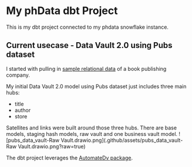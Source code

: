 # My phData dbt Project
This is my dbt project connected to my phdata snowflake instance.

## Current usecase - Data Vault 2.0 using Pubs dataset
I started with pulling in [sample relational data](https://relational.fit.cvut.cz/dataset/Pubs) of a book publishing company.

My initial Data Vault 2.0 model using Pubs dataset just includes three main hubs:

 - title
 - author
 - store

Satellites and links were built around those three hubs. There are base models, staging hash models, raw vault and one business vault model.
![pubs_data_vault-Raw Vault.drawio.png](.github/assets/pubs_data_vault-Raw Vault.drawio.png?raw=true)

The dbt project leverages the [AutomateDv package](https://automate-dv.readthedocs.io/en/latest/).
